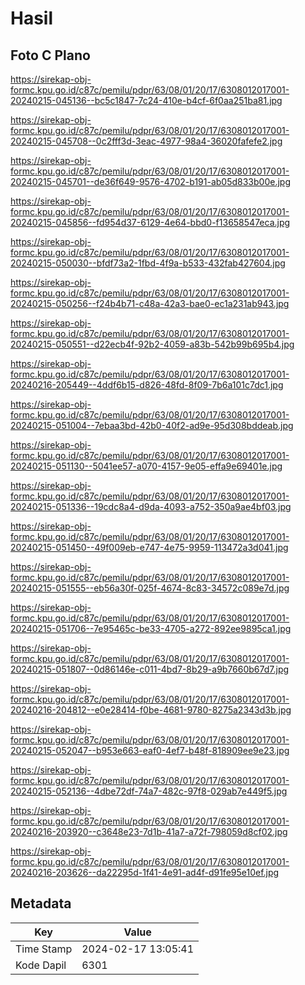 # Hasil

## Foto C Plano

https://sirekap-obj-formc.kpu.go.id/c87c/pemilu/pdpr/63/08/01/20/17/6308012017001-20240215-045136--bc5c1847-7c24-410e-b4cf-6f0aa251ba81.jpg

https://sirekap-obj-formc.kpu.go.id/c87c/pemilu/pdpr/63/08/01/20/17/6308012017001-20240215-045708--0c2fff3d-3eac-4977-98a4-36020fafefe2.jpg

https://sirekap-obj-formc.kpu.go.id/c87c/pemilu/pdpr/63/08/01/20/17/6308012017001-20240215-045701--de36f649-9576-4702-b191-ab05d833b00e.jpg

https://sirekap-obj-formc.kpu.go.id/c87c/pemilu/pdpr/63/08/01/20/17/6308012017001-20240215-045856--fd954d37-6129-4e64-bbd0-f13658547eca.jpg

https://sirekap-obj-formc.kpu.go.id/c87c/pemilu/pdpr/63/08/01/20/17/6308012017001-20240215-050030--bfdf73a2-1fbd-4f9a-b533-432fab427604.jpg

https://sirekap-obj-formc.kpu.go.id/c87c/pemilu/pdpr/63/08/01/20/17/6308012017001-20240215-050256--f24b4b71-c48a-42a3-bae0-ec1a231ab943.jpg

https://sirekap-obj-formc.kpu.go.id/c87c/pemilu/pdpr/63/08/01/20/17/6308012017001-20240215-050551--d22ecb4f-92b2-4059-a83b-542b99b695b4.jpg

https://sirekap-obj-formc.kpu.go.id/c87c/pemilu/pdpr/63/08/01/20/17/6308012017001-20240216-205449--4ddf6b15-d826-48fd-8f09-7b6a101c7dc1.jpg

https://sirekap-obj-formc.kpu.go.id/c87c/pemilu/pdpr/63/08/01/20/17/6308012017001-20240215-051004--7ebaa3bd-42b0-40f2-ad9e-95d308bddeab.jpg

https://sirekap-obj-formc.kpu.go.id/c87c/pemilu/pdpr/63/08/01/20/17/6308012017001-20240215-051130--5041ee57-a070-4157-9e05-effa9e69401e.jpg

https://sirekap-obj-formc.kpu.go.id/c87c/pemilu/pdpr/63/08/01/20/17/6308012017001-20240215-051336--19cdc8a4-d9da-4093-a752-350a9ae4bf03.jpg

https://sirekap-obj-formc.kpu.go.id/c87c/pemilu/pdpr/63/08/01/20/17/6308012017001-20240215-051450--49f009eb-e747-4e75-9959-113472a3d041.jpg

https://sirekap-obj-formc.kpu.go.id/c87c/pemilu/pdpr/63/08/01/20/17/6308012017001-20240215-051555--eb56a30f-025f-4674-8c83-34572c089e7d.jpg

https://sirekap-obj-formc.kpu.go.id/c87c/pemilu/pdpr/63/08/01/20/17/6308012017001-20240215-051706--7e95465c-be33-4705-a272-892ee9895ca1.jpg

https://sirekap-obj-formc.kpu.go.id/c87c/pemilu/pdpr/63/08/01/20/17/6308012017001-20240215-051807--0d86146e-c011-4bd7-8b29-a9b7660b67d7.jpg

https://sirekap-obj-formc.kpu.go.id/c87c/pemilu/pdpr/63/08/01/20/17/6308012017001-20240216-204812--e0e28414-f0be-4681-9780-8275a2343d3b.jpg

https://sirekap-obj-formc.kpu.go.id/c87c/pemilu/pdpr/63/08/01/20/17/6308012017001-20240215-052047--b953e663-eaf0-4ef7-b48f-818909ee9e23.jpg

https://sirekap-obj-formc.kpu.go.id/c87c/pemilu/pdpr/63/08/01/20/17/6308012017001-20240215-052136--4dbe72df-74a7-482c-97f8-029ab7e449f5.jpg

https://sirekap-obj-formc.kpu.go.id/c87c/pemilu/pdpr/63/08/01/20/17/6308012017001-20240216-203920--c3648e23-7d1b-41a7-a72f-798059d8cf02.jpg

https://sirekap-obj-formc.kpu.go.id/c87c/pemilu/pdpr/63/08/01/20/17/6308012017001-20240216-203626--da22295d-1f41-4e91-ad4f-d91fe95e10ef.jpg


## Metadata

| Key        | Value               |
| ---------- | ------------------- |
| Time Stamp | 2024-02-17 13:05:41 |
| Kode Dapil | 6301                |



